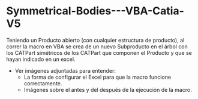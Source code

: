 # Symmetrical-Bodies---VBA-Catia-V5
Teniendo un Producto abierto (con cualquier estructura de producto), al correr la macro en VBA se crea de un nuevo Subproducto en el árbol con los CATPart simétricos de los CATPart que componen el Producto y que se hayan indicado en un excel.

* Ver imágenes adjuntadas para entender:
  * La forma de configurar el Excel para que la macro funcione correctamente.
  * Imágenes sobre el antes y del después de la ejecución de la macro.
